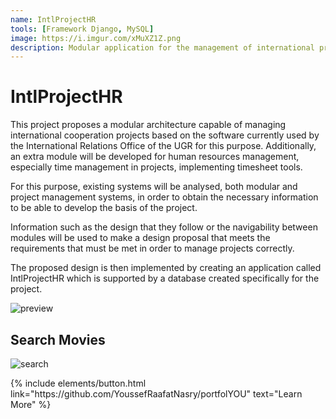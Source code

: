 ```yaml
---
name: IntlProjectHR
tools: [Framework Django, MySQL]
image: https://i.imgur.com/xMuXZ1Z.png
description: Modular application for the management of international projects and pplication of a module for the management of human resources, the case of the International Relations Office of the UGR.
---
```


# IntlProjectHR

This project proposes a modular architecture capable of managing international cooperation
projects based on the software currently used by the International Relations Office of the
UGR for this purpose. Additionally, an extra module will be developed for human resources
management, especially time management in projects, implementing timesheet tools.

For this purpose, existing systems will be analysed, both modular and project management
systems, in order to obtain the necessary information to be able to develop the basis of the project.

Information such as the design that they follow or the navigability between modules will be
used to make a design proposal that meets the requirements that must be met in order to manage projects correctly.

The proposed design is then implemented by creating an application called IntlProjectHR which is supported by a database created specifically for the project.


![preview](https://www.sketchappsources.com/resources/source-image/we-were-soldiers-landing-page-dbruggisser.jpg)

## Search Movies

![search](https://www.sketchappsources.com/resources/source-image/microsoft-windows-10-virtual-keyboard-diogo-sousa.png)

<p class="text-center">
{% include elements/button.html link="https://github.com/YoussefRaafatNasry/portfolYOU" text="Learn More" %}
</p>